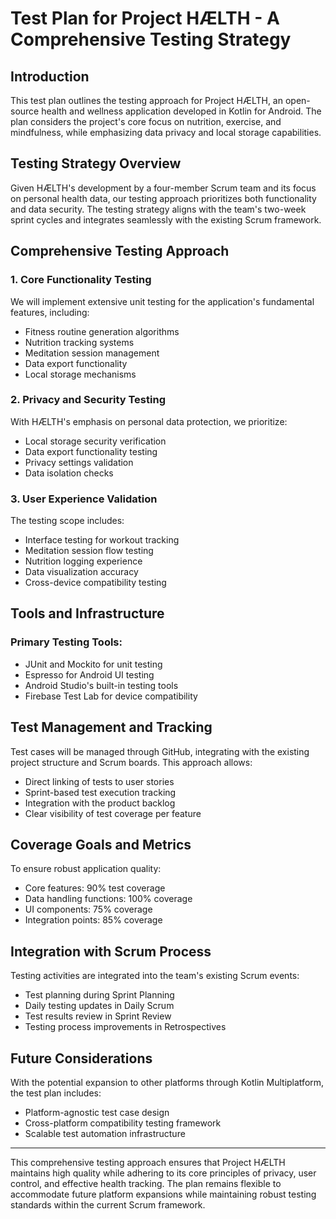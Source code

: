# Test Plan for Project HÆLTH - A Comprehensive Testing Strategy

## Introduction
This test plan outlines the testing approach for Project HÆLTH, an open-source health and wellness application developed in Kotlin for Android. The plan considers the project's core focus on nutrition, exercise, and mindfulness, while emphasizing data privacy and local storage capabilities.

## Testing Strategy Overview
Given HÆLTH's development by a four-member Scrum team and its focus on personal health data, our testing approach prioritizes both functionality and data security. The testing strategy aligns with the team's two-week sprint cycles and integrates seamlessly with the existing Scrum framework.

## Comprehensive Testing Approach

### 1. Core Functionality Testing
We will implement extensive unit testing for the application's fundamental features, including:
- Fitness routine generation algorithms
- Nutrition tracking systems
- Meditation session management
- Data export functionality
- Local storage mechanisms

### 2. Privacy and Security Testing
With HÆLTH's emphasis on personal data protection, we prioritize:
- Local storage security verification
- Data export functionality testing
- Privacy settings validation
- Data isolation checks

### 3. User Experience Validation
The testing scope includes:
- Interface testing for workout tracking
- Meditation session flow testing
- Nutrition logging experience
- Data visualization accuracy
- Cross-device compatibility testing

## Tools and Infrastructure

### Primary Testing Tools:
- JUnit and Mockito for unit testing
- Espresso for Android UI testing
- Android Studio's built-in testing tools
- Firebase Test Lab for device compatibility

## Test Management and Tracking
Test cases will be managed through GitHub, integrating with the existing project structure and Scrum boards. This approach allows:
- Direct linking of tests to user stories
- Sprint-based test execution tracking
- Integration with the product backlog
- Clear visibility of test coverage per feature

## Coverage Goals and Metrics
To ensure robust application quality:
- Core features: 90% test coverage
- Data handling functions: 100% coverage
- UI components: 75% coverage
- Integration points: 85% coverage

## Integration with Scrum Process
Testing activities are integrated into the team's existing Scrum events:
- Test planning during Sprint Planning
- Daily testing updates in Daily Scrum
- Test results review in Sprint Review
- Testing process improvements in Retrospectives

## Future Considerations
With the potential expansion to other platforms through Kotlin Multiplatform, the test plan includes:
- Platform-agnostic test case design
- Cross-platform compatibility testing framework
- Scalable test automation infrastructure

---

This comprehensive testing approach ensures that Project HÆLTH maintains high quality while adhering to its core principles of privacy, user control, and effective health tracking. The plan remains flexible to accommodate future platform expansions while maintaining robust testing standards within the current Scrum framework.
